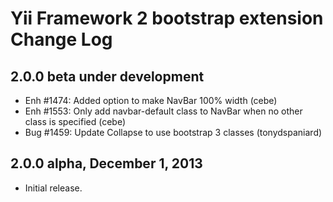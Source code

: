 Yii Framework 2 bootstrap extension Change Log
==============================================

2.0.0 beta under development
----------------------------

- Enh #1474: Added option to make NavBar 100% width (cebe)
- Enh #1553: Only add navbar-default class to NavBar when no other class is specified (cebe)
- Bug #1459: Update Collapse to use bootstrap 3 classes (tonydspaniard)

2.0.0 alpha, December 1, 2013
-----------------------------

- Initial release.
